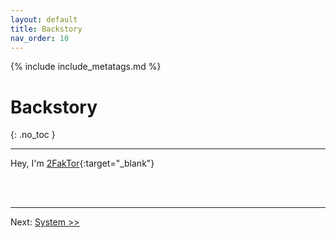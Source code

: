 ```yaml
---
layout: default
title: Backstory
nav_order: 10
---
```

<!-- markdownlint-disable MD014 MD022 MD025 MD040 -->

{% include include_metatags.md %}

# Backstory

{: .no_toc }

---

Hey, I'm [2FakTor](https://github.com/twofaktor){:target="_blank"}

<br /><br />

---

Next: [System >>](system/index.md)
